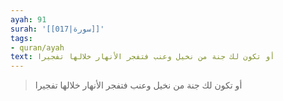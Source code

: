 ```yaml
---
ayah: 91
surah: '[[017|سورة]]'
tags:
- quran/ayah
text: أو تكون لك جنة من نخيل وعنب فتفجر الأنهار خلالها تفجيرا
---
```

> أو تكون لك جنة من نخيل وعنب فتفجر الأنهار خلالها تفجيرا
